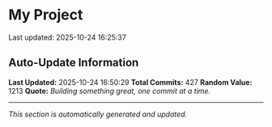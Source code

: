 # My Project


Last updated: 2025-10-24 16:25:37


















































































































































































































































































































































































































































































































































































































































































































































































































































## Auto-Update Information

**Last Updated:** 2025-10-24 16:50:29
**Total Commits:** 427
**Random Value:** 1213
**Quote:** _Building something great, one commit at a time._

---
_This section is automatically generated and updated._